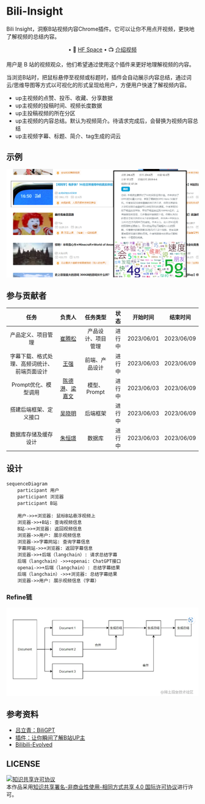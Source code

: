 # Bili-Insight

Bili Insight，洞察B站视频内容Chrome插件。它可以让你不用点开视频，更快地了解视频的总结内容。
<p align="center">
    • 🤗 <a href="https://huggingface.co/spaces/yfor/Bili-Insight" target="_blank">HF Space</a>
    • 📺 <a href="https://www.bilibili.com/video/BV1KV4y1S7Rw/" target="_blank">介绍视频</a> 
</p>
用户是 B 站的视频观众，他们希望通过使用这个插件来更好地理解视频的内容。

当浏览B站时，把鼠标悬停至视频或标题时，插件会自动展示内容总结，通过词云/思维导图等方式以可视化的形式呈现给用户，方便用户快速了解视频内容。

* up主视频的点赞、投币、收藏、分享数据
* up主视频的投稿时间、视频长度数据
* up主投稿视频的所在分区
* up主视频的内容总结。默认为视频简介。待请求完成后，会替换为视频内容总结
* up主视频字幕、标题、简介、tag生成的词云
## 示例
![截图](chrome-extension/images/insight.png)


## 参与贡献者
|                     任务                     |     负责人     |      任务类型      |  状态  |  开始时间  |  结束时间  |
| :------------------------------------------: | :------------: | :----------------: | :----: | :--------: | :--------: |
|              产品定义、项目管理              |     [崔腾松](https://github.com/2951121599)     | 产品设计、项目管理 | 进行中 | 2023/06/01 | 2023/06/09 |
| 字幕下载、格式处理、高频词统计、前端页面设计 |      [王强](https://github.com/wangqmshf)      |   前端、产品设计   | 进行中 | 2023/06/03 | 2023/06/09 |
|             Prompt优化、模型调用             | [陈德港](https://github.com/cdggdc)、[梁嘉文](https://github.com/tangruofeng) |    模型、Prompt    | 进行中 | 2023/06/03 | 2023/06/09 |
|            搭建后端框架、定义接口            |     [吴晓明](https://github.com/xlight5)     |      后端框架      | 进行中 | 2023/06/03 | 2023/06/09 |
|             数据库存储及缓存设计             |     [朱恒璟](https://github.com/hengjingzhu)     |       数据库       | 进行中 | 2023/06/03 | 2023/06/09 |


## 设计
```mermaid
sequenceDiagram
    participant 用户
    participant 浏览器
    participant B站

    用户->>+浏览器: 鼠标B站悬浮视频上
    浏览器->>+B站: 查询视频信息
    B站->>+浏览器: 返回视频信息
    浏览器->>用户: 展示视频信息
    浏览器->>字幕网站: 查询字幕信息
    字幕网站->>+浏览器: 返回字幕信息
    浏览器->>+后端（langchain）: 请求总结字幕
    后端（langchain）->>+openai: ChatGPT接口
    openai->>+后端（langchain）: 总结字幕结果
    后端（langchain）->>+浏览器: 总结字幕结果
    浏览器->>用户: 展示视频信息（字幕）
```
### Refine链
![截图](img/refine_chain.png)



## 参考资料
* [吕立青：BiliGPT](https://github.com/JimmyLv/BibiGPT)
* [插件：让你瞬间了解B站UP主](https://github.com/gaogaotiantian/biliscope)
* [Bilibili-Evolved](https://github.com/the1812/Bilibili-Evolved)

## LICENSE
<a rel="license" href="http://creativecommons.org/licenses/by-nc-sa/4.0/"><img alt="知识共享许可协议" style="border-width:0" src="https://img.shields.io/badge/license-CC%20BY--NC--SA%204.0-lightgrey" /></a><br />本作品采用<a rel="license" href="http://creativecommons.org/licenses/by-nc-sa/4.0/">知识共享署名-非商业性使用-相同方式共享 4.0 国际许可协议</a>进行许可。
